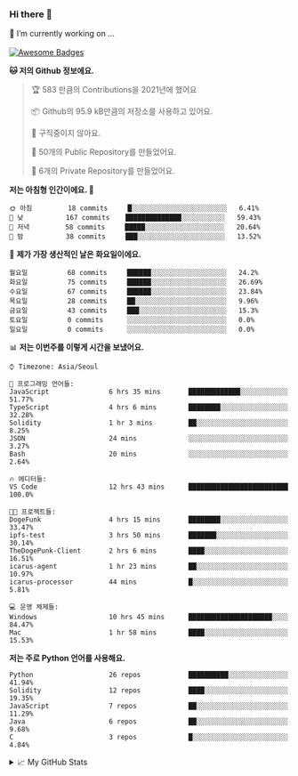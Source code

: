 ### Hi there 👋 
🔭 I’m currently working on ... </br></br>
[![Awesome Badges](https://img.shields.io/badge/Introduce-EN-green.svg)](https://github.com/tlatkdgus1/tlatkdgus1/blob/main/README.md.en)

<!--START_SECTION:waka-->
**🐱 저의 Github 정보에요.** 

> 🏆 583 만큼의 Contributions을 2021년에 했어요
 > 
> 📦 Github의 95.9 kB만큼의 저장소를 사용하고 있어요. 
 > 
> 🚫 구직중이지 않아요.
 > 
> 📜 50개의 Public Repository를 만들었어요. 
 > 
> 🔑 6개의 Private Repository를 만들었어요.  

**저는 아침형 인간이에요. 🐤** 

```text
🌞 아침         18 commits     █░░░░░░░░░░░░░░░░░░░░░░░░   6.41% 
🌆 낮　         167 commits    ██████████████░░░░░░░░░░░   59.43% 
🌃 저녁         58 commits     █████░░░░░░░░░░░░░░░░░░░░   20.64% 
🌙 밤　         38 commits     ███░░░░░░░░░░░░░░░░░░░░░░   13.52%

```
📅 **제가 가장 생산적인 날은 화요일이에요.** 

```text
월요일          68 commits     ██████░░░░░░░░░░░░░░░░░░░   24.2% 
화요일          75 commits     ██████░░░░░░░░░░░░░░░░░░░   26.69% 
수요일          67 commits     ██████░░░░░░░░░░░░░░░░░░░   23.84% 
목요일          28 commits     ██░░░░░░░░░░░░░░░░░░░░░░░   9.96% 
금요일          43 commits     ███░░░░░░░░░░░░░░░░░░░░░░   15.3% 
토요일          0 commits      ░░░░░░░░░░░░░░░░░░░░░░░░░   0.0% 
일요일          0 commits      ░░░░░░░░░░░░░░░░░░░░░░░░░   0.0%

```


📊 **저는 이번주를 이렇게 시간을 보냈어요.** 

```text
⌚︎ Timezone: Asia/Seoul

💬 프로그래밍 언어들: 
JavaScript               6 hrs 35 mins       █████████████░░░░░░░░░░░░   51.77% 
TypeScript               4 hrs 6 mins        ████████░░░░░░░░░░░░░░░░░   32.28% 
Solidity                 1 hr 3 mins         ██░░░░░░░░░░░░░░░░░░░░░░░   8.25% 
JSON                     24 mins             ░░░░░░░░░░░░░░░░░░░░░░░░░   3.27% 
Bash                     20 mins             ░░░░░░░░░░░░░░░░░░░░░░░░░   2.64%

🔥 에디터들: 
VS Code                  12 hrs 43 mins      █████████████████████████   100.0%

🐱‍💻 프로젝트들: 
DogeFunk                 4 hrs 15 mins       ████████░░░░░░░░░░░░░░░░░   33.47% 
ipfs-test                3 hrs 50 mins       ███████░░░░░░░░░░░░░░░░░░   30.14% 
TheDogePunk-Client       2 hrs 6 mins        ████░░░░░░░░░░░░░░░░░░░░░   16.51% 
icarus-agent             1 hr 23 mins        ██░░░░░░░░░░░░░░░░░░░░░░░   10.97% 
icarus-processor         44 mins             █░░░░░░░░░░░░░░░░░░░░░░░░   5.81%

💻 운영 체제들: 
Windows                  10 hrs 45 mins      █████████████████████░░░░   84.47% 
Mac                      1 hr 58 mins        ████░░░░░░░░░░░░░░░░░░░░░   15.53%

```

**저는 주로 Python 언어를 사용해요.** 

```text
Python                   26 repos            ██████████░░░░░░░░░░░░░░░   41.94% 
Solidity                 12 repos            ████░░░░░░░░░░░░░░░░░░░░░   19.35% 
JavaScript               7 repos             ██░░░░░░░░░░░░░░░░░░░░░░░   11.29% 
Java                     6 repos             ██░░░░░░░░░░░░░░░░░░░░░░░   9.68% 
C                        3 repos             █░░░░░░░░░░░░░░░░░░░░░░░░   4.84%

```



<!--END_SECTION:waka-->

<details>
<summary>📈 My GitHub Stats</summary>
<p align="center"> <img src="https://github-readme-stats.vercel.app/api?username=tlatkdgus1&show_icons=true" alt="tlatkdgus1" />
</details>
